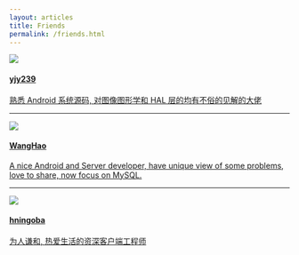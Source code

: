 ```yaml
---
layout: articles
title: Friends
permalink: /friends.html
---
```


<div class="item">
    <div class="item__image">
        <a href="https://yjy239.github.io/">
            <img class="image" src="https://yjy239.github.io/medias/avatar.jpg"/>
        </a>
    </div>
    <div class="item__content">
        <a href="https://yjy239.github.io/">
            <div class="item__header">
                <h4>yjy239</h4>
            </div>
            <div class="item__description">
                <p>
                    熟悉 Android 系统源码, 对图像图形学和 HAL 层的均有不俗的见解的大佬
                </p>
            </div>
        </a>
    </div>
</div>

---
<div class="item">
    <div class="item__image">
        <a href="http://www.whdreamblog.cn/">
            <img class="image" src="https://i.loli.net/2019/11/08/IGeMbl3r5SOgXw8.jpg"/>
        </a>
    </div>
    <div class="item__content">
        <a href="http://www.whdreamblog.cn/">
            <div class="item__header">
                <h4>WangHao</h4>
            </div>
            <div class="item__description">
                <p>
                    A nice Android and Server developer, have unique view of some problems, love to share, now focus on MySQL.
                </p>
            </div>
        </a>
    </div>
</div>

---
<div class="item">
    <div class="item__image">
        <a href="https://hningoba.github.io/">
            <img class="image" src="https://i.loli.net/2020/04/24/e6sjXx98TprtqyF.jpg"/>
        </a>
    </div>
    <div class="item__content">
        <a href="https://hningoba.github.io/">
            <div class="item__header">
                <h4>hningoba</h4>
            </div>
            <div class="item__description">
                <p>
                    为人谦和, 热爱生活的资深客户端工程师
                </p>
            </div>
        </a>
    </div>
</div>